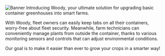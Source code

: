 ![Banner](https://i.imgur.com/9xQotbv.png)
Introducing Woody, your ultimate solution for upgrading basic container greenhouses into smart farms.

With Woody, fleet owners can easily keep tabs on all their containers, worry-free about fleet security. Meanwhile, farm technicians can conveniently manage plants from outside the container, thanks to various monitoring sensors and controls that can adjust environmental conditions. 

Our goal is to make it easier than ever to grow your crops in a smarter way!
